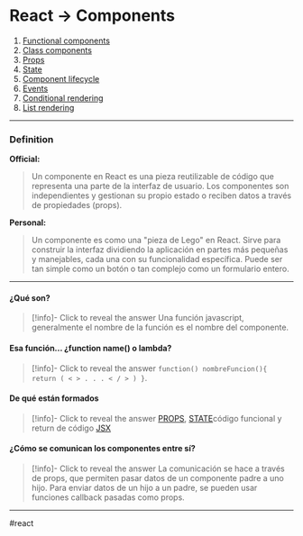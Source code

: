 # React -> Components
1. [Functional components](componentes_funcionales.md)
2. [Class components](componentes_clase.md)
3. [Props](react_props.md)
4. [State](state.md)
5. [Component lifecycle](ciclo_vida_componentes.md)
6. [Events](eventosReact.md)
7. [Conditional rendering](renderizado_condicional.md)
8. [List rendering](renderizado_listas.md)
- - - 
### Definition
**Official:**
> Un componente en React es una pieza reutilizable de código que representa una parte de la interfaz de usuario. Los componentes son independientes y gestionan su propio estado o reciben datos a través de propiedades (props).

**Personal:**
>Un componente es como una "pieza de Lego" en React. Sirve para construir la interfaz dividiendo la aplicación en partes más pequeñas y manejables, cada una con su funcionalidad específica. Puede ser tan simple como un botón o tan complejo como un formulario entero.

- - - 
#### ¿Qué son?
> [!info]- Click to reveal the answer
Una función javascript, generalmente el nombre de la función es el nombre del componente.

#### Esa función... ¿function name() o lambda?
> [!info]- Click to reveal the answer
```function() nombreFuncion(){ return ( < > . . . < / > ) }```. 



#### De qué están formados
> [!info]- Click to reveal the answer
  [PROPS](react_props.md), [STATE](react_state.md)código funcional y return de código [JSX](react_jsx.md)
#### **¿Cómo se comunican los componentes entre sí?**
> [!info]- Click to reveal the answer
La comunicación se hace a través de props, que permiten pasar datos de un componente padre a uno hijo. Para enviar datos de un hijo a un padre, se pueden usar funciones callback pasadas como props.
- - - 
#react 



